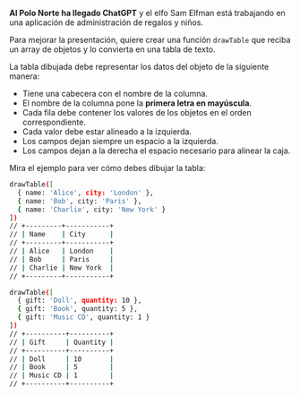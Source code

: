 **Al Polo Norte ha llegado ChatGPT** y el elfo Sam Elfman está trabajando en una aplicación de administración de regalos y niños.

Para mejorar la presentación, quiere crear una función `drawTable` que reciba un array de objetos y lo convierta en una tabla de texto.

La tabla dibujada debe representar los datos del objeto de la siguiente manera:

* Tiene una cabecera con el nombre de la columna.
* El nombre de la columna pone la **primera letra en mayúscula**.
* Cada fila debe contener los valores de los objetos en el orden correspondiente.
* Cada valor debe estar alineado a la izquierda.
* Los campos dejan siempre un espacio a la izquierda.
* Los campos dejan a la derecha el espacio necesario para alinear la caja.

Mira el ejemplo para ver cómo debes dibujar la tabla:

```sh
drawTable([
  { name: 'Alice', city: 'London' },
  { name: 'Bob', city: 'Paris' },
  { name: 'Charlie', city: 'New York' }
])
// +---------+-----------+
// | Name    | City      |
// +---------+-----------+
// | Alice   | London    |
// | Bob     | Paris     |
// | Charlie | New York  |
// +---------+-----------+

drawTable([
  { gift: 'Doll', quantity: 10 },
  { gift: 'Book', quantity: 5 },
  { gift: 'Music CD', quantity: 1 }
])
// +----------+----------+
// | Gift     | Quantity |
// +----------+----------+
// | Doll     | 10       |
// | Book     | 5        |
// | Music CD | 1        |
// +----------+----------+
```



